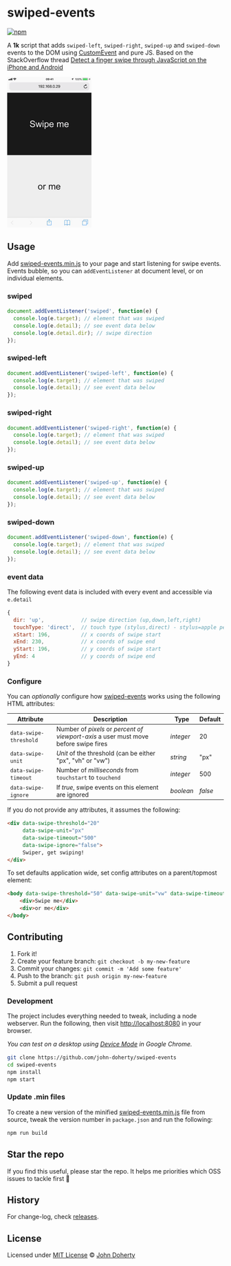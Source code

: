 # swiped-events

[![npm](https://img.shields.io/npm/dt/swiped-events)](https://www.npmjs.com/package/swiped-events)

A **1k** script that adds `swiped-left`, `swiped-right`, `swiped-up` and `swiped-down` events to the DOM using [CustomEvent](https://developer.mozilla.org/en-US/docs/Web/API/CustomEvent/CustomEvent) and pure JS. Based on the StackOverflow thread [Detect a finger swipe through JavaScript on the iPhone and Android](https://stackoverflow.com/questions/2264072/detect-a-finger-swipe-through-javascript-on-the-iphone-and-android)

<img src="docs/example.gif" height="349px"/>

## Usage

Add [swiped-events.min.js](dist/swiped-events.min.js) to your page and start listening for swipe events. Events bubble, so you can `addEventListener` at document level, or on individual elements.

### swiped

```js
document.addEventListener('swiped', function(e) {
  console.log(e.target); // element that was swiped
  console.log(e.detail); // see event data below
  console.log(e.detail.dir); // swipe direction
});
```

### swiped-left

```js
document.addEventListener('swiped-left', function(e) {
  console.log(e.target); // element that was swiped
  console.log(e.detail); // see event data below
});
```

### swiped-right

```js
document.addEventListener('swiped-right', function(e) {
  console.log(e.target); // element that was swiped
  console.log(e.detail); // see event data below
});
```

### swiped-up

```js
document.addEventListener('swiped-up', function(e) {
  console.log(e.target); // element that was swiped
  console.log(e.detail); // see event data below
});
  ```

### swiped-down

```js
document.addEventListener('swiped-down', function(e) {
  console.log(e.target); // element that was swiped
  console.log(e.detail); // see event data below
});
```

### event data

The following event data is included with every event and accessible via `e.detail`

```js
{
  dir: 'up',            // swipe direction (up,down,left,right)
  touchType: 'direct',  // touch type (stylus,direct) - stylus=apple pencil and direct=finger
  xStart: 196,          // x coords of swipe start
  xEnd: 230,            // x coords of swipe end
  yStart: 196,          // y coords of swipe start
  yEnd: 4               // y coords of swipe end
}
```

### Configure

You can _optionally_ configure how [swiped-events](https://github.com/john-doherty/swiped-events) works using the following HTML attributes:

| Attribute              | Description                                                                          | Type      | Default |
|------------------------|--------------------------------------------------------------------------------------|-----------|---------|
| `data-swipe-threshold` | Number of *pixels* or *percent of viewport-axis* a user must move before swipe fires | _integer_ | 20      |
| `data-swipe-unit`      | *Unit* of the threshold (can be either "px", "vh" or "vw")                           | _string_  | "px"    |
| `data-swipe-timeout`   | Number of *milliseconds* from `touchstart` to `touchend`                             | _integer_ | 500     |
| `data-swipe-ignore`    | If *true*, swipe events on this element are ignored                                  | _boolean_ | _false_ |

If you do not provide any attributes, it assumes the following:

```html
<div data-swipe-threshold="20"
     data-swipe-unit="px"
     data-swipe-timeout="500"
     data-swipe-ignore="false">
     Swiper, get swiping!
</div>
```

To set defaults application wide, set config attributes on a parent/topmost element:

```html
<body data-swipe-threshold="50" data-swipe-unit="vw" data-swipe-timeout="250">
    <div>Swipe me</div>
    <div>or me</div>
</body>
```

## Contributing

1. Fork it!
2. Create your feature branch: `git checkout -b my-new-feature`
3. Commit your changes: `git commit -m 'Add some feature'`
4. Push to the branch: `git push origin my-new-feature`
5. Submit a pull request

### Development

The project includes everything needed to tweak, including a node webserver. Run the following, then visit [http://localhost:8080](http://localhost:8080) in your browser.

_You can test on a desktop using [Device Mode](https://developers.google.com/web/tools/chrome-devtools/device-mode/) in Google Chrome._

```bash
git clone https://github.com/john-doherty/swiped-events
cd swiped-events
npm install
npm start
```

### Update .min files

To create a new version of the minified [swiped-events.min.js](dist/swiped-events.min.js) file from source, tweak the version number in `package.json` and run the following:

```bash
npm run build
```

## Star the repo

If you find this useful, please star the repo. It helps me priorities which OSS issues to tackle first 🙌

## History

For change-log, check [releases](https://github.com/john-doherty/swiped-events/releases).

## License

Licensed under [MIT License](LICENSE) &copy; [John Doherty](https://twitter.com/mrjohndoherty)